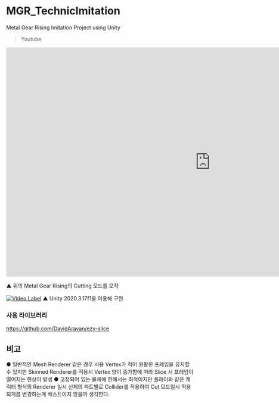 # MGR_TechnicImitation
Metal Gear Rising Imitation Project using Unity

> Youtube

<iframe width="1094" height="615" src="https://www.youtube.com/embed/dRMa3uiUSvA" title="Cutting Watermelons in Metal Gear Rising." frameborder="0" allow="accelerometer; autoplay; clipboard-write; encrypted-media; gyroscope; picture-in-picture; web-share" allowfullscreen></iframe>

▲ 위의 Metal Gear Rising의 Cutting 모드를 모작

[![Video Label](http://img.youtube.com/vi/Si52V8eWYmU/0.jpg)](https://youtu.be/Si52V8eWYmU)
▲ Unity 2020.3.17f1을 이용해 구현

### 사용 라이브러리
https://github.com/DavidArayan/ezy-slice

## 비고
● 일반적인 Mesh Renderer 같은 경우 사용 Vertex가 적어 원활한 프레임을 유지할수 있지만 Skinned Renderer를 적용시 Vertex 양이 증가함에 따라 Slice 시 프레임이 떨어지는 현상이 발생
● 고정되어 있는 물체에 한해서는 최적이지만 플레이와 같은 캐릭터 형식의 Renderer 일시 신체의 파트별로 Collider를 적용하여 Cut 모드일시 적용되게끔 변경하는게 베스트이지 않을까 생각한다.

